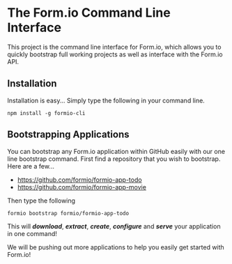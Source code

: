 The Form.io Command Line Interface
==================
This project is the command line interface for Form.io, which allows you to quickly bootstrap full working projects as
well as interface with the Form.io API.

Installation
-------------------
Installation is easy... Simply type the following in your command line.

```
npm install -g formio-cli
```

Bootstrapping Applications
--------------------
You can bootstrap any Form.io application within GitHub easily with our one line bootstrap command. First find a
repository that you wish to bootstrap.  Here are a few...

 - https://github.com/formio/formio-app-todo
 - https://github.com/formio/formio-app-movie

Then type the following

```
formio bootstrap formio/formio-app-todo
```

This will ***download***, ***extract***, ***create***, ***configure*** and ***serve*** your application in one command!

We will be pushing out more applications to help you easily get started with Form.io!
